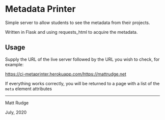 # Metadata Printer

Simple server to allow students to see the metadata from their projects.

Written in Flask and using requests_html to acquire the metadata.

## Usage

Supply the URL of the live server followed by the URL you wish to check, for example:

https://ci-metaprinter.herokuapp.com/https://mattrudge.net

If everything works correctly, you will be returned to a page with a list of the `meta` element attributes

----------
Matt Rudge

July, 2020
